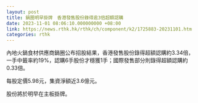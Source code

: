 ```yaml
---
layout: post
title: 鍋圈明早掛牌　香港發售股份錄得逾3倍超額認購
date: 2023-11-01 08:06:10.000000000 +08:00
link: https://news.rthk.hk/rthk/ch/component/k2/1725883-20231101.htm
categories: rthk
---
```


內地火鍋食材供應商鍋圈公布招股結果，香港發售股份錄得超額認購約3.34倍，一手中籤率約19%，認購6手股份才穩獲1手；國際發售部分則錄得超額認購約0.33倍。

每股定價5.98元，集資淨額近3.6億元。

股份將於明早在主板掛牌。
